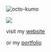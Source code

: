 ![octo-kumo](https://count.getloli.com/get/@octo-kumo)

![](https://gist.githubusercontent.com/octo-kumo/298cface099bd118c625faeac576d78a/raw/github-metrics.svg)

visit my [website](https://yun.ng/)

or my [portfolio](https://yun.ng/portfolio)

